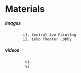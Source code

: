 # Materials

##### images
            
            i1. Central Ave Painting  
            i2. Lobo Theater Lobby  


##### videos

             v1.
             v2
             
             





